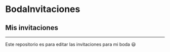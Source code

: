 # BodaInvitaciones
## Mis invitaciones 
---
Este repositorio es para editar las invitaciones para mi boda :smiley:
